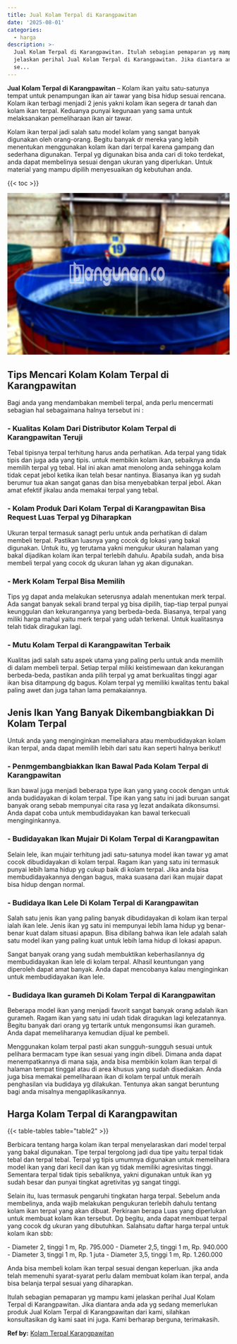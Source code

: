 ```yaml
---
title: Jual Kolam Terpal di Karangpawitan
date: '2025-08-01'
categories:
  - harga
description: >-
  Jual Kolam Terpal di Karangpawitan. Itulah sebagian pemaparan yg mampu kami
  jelaskan perihal Jual Kolam Terpal di Karangpawitan. Jika diantara anda ada yg
  se...
---
```


**Jual Kolam Terpal di Karangpawitan** – Kolam ikan yaitu satu-satunya tempat untuk penampungan ikan air tawar yang bisa hidup sesuai rencana. Kolam ikan terbagi menjadi 2 jenis yakni kolam ikan segera dr tanah dan kolam ikan terpal. Keduanya punyai kegunaan yang sama untuk melaksanakan pemeliharaan ikan air tawar.

Kolam ikan terpal jadi salah satu model kolam yang sangat banyak digunakan oleh orang-orang. Begitu banyak dr mereka yang lebih menentukan menggunakan kolam ikan dari terpal karena gampang dan sederhana digunakan. Terpal yg digunakan bisa anda cari di toko terdekat, anda dapat membelinya sesuai dengan ukuran yang diperlukan. Untuk material yang mampu dipilih menyesuaikan dg kebutuhan anda.

{{< toc >}}

![Jual Kolam Terpal di Karangpawitan](/images/jual-kolam-terpal-31.png)

## Tips Mencari Kolam Kolam Terpal di Karangpawitan

Bagi anda yang mendambakan membeli terpal, anda perlu mencermati sebagian hal sebagaimana halnya tersebut ini :

### \- Kualitas Kolam Dari Distributor Kolam Terpal di Karangpawitan Teruji

Tebal tipisnya terpal terhitung harus anda perhatikan. Ada terpal yang tidak tipis dan juga ada yang tipis. untuk membikin kolam ikan, sebaiknya anda memilih terpal yg tebal. Hal ini akan amat menolong anda sehingga kolam tidak cepat jebol ketika ikan telah besar nantinya. Biasanya ikan yg sudah berumur tua akan sangat ganas dan bisa menyebabkan terpal jebol. Akan amat efektif jikalau anda memakai terpal yang tebal.

### \- Kolam Produk Dari Kolam Terpal di Karangpawitan Bisa Request Luas Terpal yg Diharapkan

Ukuran terpal termasuk sanagt perlu untuk anda perhatikan di dalam membeli terpal. Pastikan luasnya yang cocok dg lokasi yang bakal digunakan. Untuk itu, yg terutama yakni mengukur ukuran halaman yang bakal dijadikan kolam ikan terpal terlebih dahulu. Apabila sudah, anda bisa membeli terpal yang cocok dg ukuran lahan yg akan digunakan.

### \- Merk Kolam Terpal Bisa Memilih

Tips yg dapat anda melakukan seterusnya adalah menentukan merk terpal. Ada sangat banyak sekali brand terpal yg bisa dipilih, tiap-tiap terpal punyai keunggulan dan kekurangannya yang berbeda-beda. Biasanya, terpal yang miliki harga mahal yaitu merk terpal yang udah terkenal. Untuk kualitasnya telah tidak diragukan lagi.

### \- Mutu Kolam Terpal di Karangpawitan Terbaik

Kualitas jadi salah satu aspek utama yang paling perlu untuk anda memilih di dalam membeli terpal. Setiap terpal miliki keistimewaan dan kekurangan berbeda-beda, pastikan anda pilih terpal yg amat berkualitas tinggi agar ikan bisa ditampung dg bagus. Kolam terpal yg memiliki kwalitas tentu bakal paling awet dan juga tahan lama pemakaiannya.

## Jenis Ikan Yang Banyak Dikembangbiakkan Di Kolam Terpal

Untuk anda yang menginginkan memeliahara atau membudidayakan kolam ikan terpal, anda dapat memilih lebih dari satu ikan seperti halnya berikut!

### \- Penmgembangbiakkan Ikan Bawal Pada Kolam Terpal di Karangpawitan

Ikan bawal juga menjadi beberapa type ikan yang yang cocok dengan untuk anda budidayakan di kolam terpal. Tipe ikan yang satu ini jadi buruan sangat banyak orang sebab mempunyai cita rasa yg lezat andaikata dikonsumsi. Anda dapat coba untuk membudidayakan kan bawal terkecuali menginginkannya.

### \- Budidayakan Ikan Mujair Di Kolam Terpal di Karangpawitan

Selain lele, ikan mujair terhitung jadi satu-satunya model ikan tawar yg amat cocok dibudidayakan di kolam terpal. Ragam ikan yang satu ini termasuk punyai lebih lama hidup yg cukup baik di kolam terpal. Jika anda bisa membudidayakannya dengan bagus, maka suasana dari ikan mujair dapat bisa hidup dengan normal.

### \- Budidaya Ikan Lele Di Kolam Terpal di Karangpawitan

Salah satu jenis ikan yang paling banyak dibudidayakan di kolam ikan terpal ialah ikan lele. Jenis ikan yg satu ini mempunyai lebih lama hidup yg benar-benar kuat dalam situasi apapun. Bisa dibilang bahwa ikan lele adalah salah satu model ikan yang paling kuat untuk lebih lama hidup di lokasi apapun.

Sangat banyak orang yang sudah membuktikan keberhasilannya dg membudidayakan ikan lele di kolam terpal. Alhasil keuntungan yang diperoleh dapat amat banyak. Anda dapat mencobanya kalau menginginkan untuk membudidayakan ikan lele.

### \- Budidaya Ikan gurameh Di Kolam Terpal di Karangpawitan

Beberapa model ikan yang menjadi favorit sangat banyak orang adalah ikan gurameh. Ragam ikan yang satu ini udah tidak diragukan lagi kelezatannya. Begitu banyak dari orang yg tertarik untuk mengonsumsi ikan gurameh. Anda dapat memeliharanya kemudian dijual ke pembeli.

Menggunakan kolam terpal pasti akan sungguh-sungguh sesuai untuk pelihara bermacam type ikan sesuai yang ingin dibeli. Dimana anda dapat menempatkannya di mana saja, anda bisa membikin kolam ikan terpal di halaman tempat tinggal atau di area khusus yang sudah disediakan. Anda juga bisa memakai pemeliharaan ikan di kolam terpal untuk meraih penghasilan via budidaya yg dilakukan. Tentunya akan sangat beruntung bagi anda misalnya mengaplikasikannya.

## Harga Kolam Terpal di Karangpawitan

{{< table-tables table="table2" >}}

Berbicara tentang harga kolam ikan terpal menyelaraskan dari model terpal yang bakal digunakan. Tipe terpal tergolong jadi dua tipe yaitu terpal tidak tebal dan terpal tebal. Terpal yg tipis umumnya digunakan untuk memelihara model ikan yang dari kecil dan ikan yg tidak memiliki agresivitas tinggi. Sementara terpal tidak tipis sebaliknya, yakni digunakan untuk ikan yg sudah besar dan punyai tingkat agretivitas yg sangat tinggi.

Selain itu, luas termasuk pengaruhi tingkatan harga terpal. Sebelum anda membelinya, anda wajib melakukan pengukuran terlebih dahulu tentang kolam ikan terpal yang akan dibuat. Perkiraan berapa Luas yang diperlukan untuk membuat kolam ikan tersebut. Dg begitu, anda dapat membuat terpal yang cocok dg ukuran yang dibutuhkan. Salahsatu daftar harga terpal untuk kolam ikan sbb:

\- Diameter 2, tinggi 1 m, Rp. 795.000 - Diameter 2,5, tinggi 1 m, Rp. 940.000 - Diameter 3, tinggi 1 m, Rp. 1 juta - Diameter 3,5, tinggi 1 m, Rp. 1.260.000

Anda bisa membeli kolam ikan terpal sesuai dengan keperluan. jika anda telah memenuhi syarat-syarat perlu dalam membuat kolam ikan terpal, anda bisa belanja terpal sesuai yang diharapkan.

Itulah sebagian pemaparan yg mampu kami jelaskan perihal Jual Kolam Terpal di Karangpawitan. Jika diantara anda ada yg sedang memerlukan produk Jual Kolam Terpal di Karangpawitan dari kami, silahkan konsultasikan dg kami saat ini juga. Kami berharap berguna, terimakasih.

**Ref by:** [Kolam Terpal Karangpawitan](https://id.wikipedia.org/wiki/Kolam)
